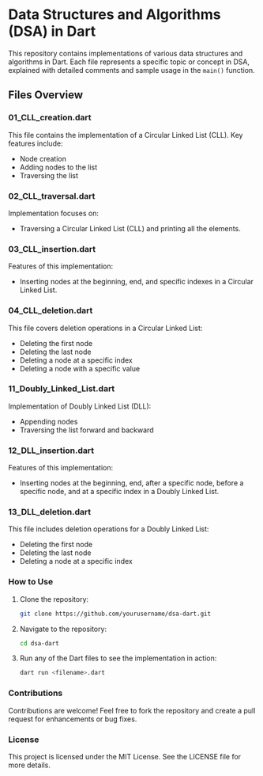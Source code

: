 # Data Structures and Algorithms (DSA) in Dart

This repository contains implementations of various data structures and algorithms in Dart. Each file represents a specific topic or concept in DSA, explained with detailed comments and sample usage in the `main()` function.

## Files Overview

### 01_CLL_creation.dart
This file contains the implementation of a Circular Linked List (CLL). Key features include:
- Node creation
- Adding nodes to the list
- Traversing the list

### 02_CLL_traversal.dart
Implementation focuses on:
- Traversing a Circular Linked List (CLL) and printing all the elements.

### 03_CLL_insertion.dart
Features of this implementation:
- Inserting nodes at the beginning, end, and specific indexes in a Circular Linked List.

### 04_CLL_deletion.dart
This file covers deletion operations in a Circular Linked List:
- Deleting the first node
- Deleting the last node
- Deleting a node at a specific index
- Deleting a node with a specific value

### 11_Doubly_Linked_List.dart
Implementation of Doubly Linked List (DLL):
- Appending nodes
- Traversing the list forward and backward

### 12_DLL_insertion.dart
Features of this implementation:
- Inserting nodes at the beginning, end, after a specific node, before a specific node, and at a specific index in a Doubly Linked List.

### 13_DLL_deletion.dart
This file includes deletion operations for a Doubly Linked List:
- Deleting the first node
- Deleting the last node
- Deleting a node at a specific index

### How to Use
1. Clone the repository:
   ```bash
   git clone https://github.com/yourusername/dsa-dart.git
   ```
2. Navigate to the repository:
   ```bash
   cd dsa-dart
   ```
3. Run any of the Dart files to see the implementation in action:
   ```bash
   dart run <filename>.dart
   ```

### Contributions
Contributions are welcome! Feel free to fork the repository and create a pull request for enhancements or bug fixes.

### License
This project is licensed under the MIT License. See the LICENSE file for more details.
